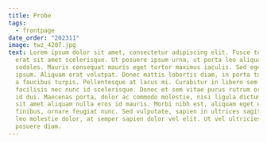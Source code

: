 ```yaml
---
title: Probe
tags:
  - frontpage
date_order: "202311"
image: twz_4207.jpg
text: Lorem ipsum dolor sit amet, consectetur adipiscing elit. Fusce tempor ut
  erat sit amet scelerisque. Ut posuere ipsum urna, ut porta leo aliquam
  sodales. Mauris consequat mauris eget tortor maximus iaculis. Sed eget lorem
  ipsum. Aliquam erat volutpat. Donec mattis lobortis diam, in porta turpis. Sed
  a faucibus turpis. Pellentesque at lacus mi. Curabitur in libero sem. Nam
  facilisis nec nunc id scelerisque. Donec et sem vitae purus rutrum ornare nec
  id dui. Maecenas porta, dolor ac commodo molestie, nisi ligula dictum quam,
  sit amet aliquam nulla eros id mauris. Morbi nibh est, aliquam eget enim
  finibus, ornare feugiat nunc. Sed vulputate, sapien in ultrices sagittis, arcu
  leo molestie dolor, at semper sapien dolor vel elit. Ut vel ultricies est, a
  posuere diam.
---
```

